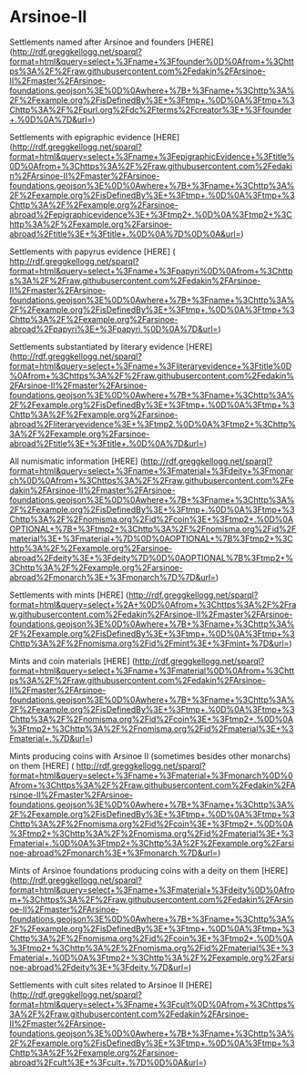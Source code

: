 Arsinoe-II
==========

Settlements named after Arsinoe and founders [HERE] (http://rdf.greggkellogg.net/sparql?format=html&query=select+%3Fname+%3Ffounder%0D%0Afrom+%3Chttps%3A%2F%2Fraw.githubusercontent.com%2Fedakin%2FArsinoe-II%2Fmaster%2FArsinoe-foundations.geojson%3E%0D%0Awhere+%7B+%3Fname+%3Chttp%3A%2F%2Fexample.org%2FisDefinedBy%3E+%3Ftmp+.%0D%0A%3Ftmp+%3Chttp%3A%2F%2Fpurl.org%2Fdc%2Fterms%2Fcreator%3E+%3Ffounder+.%0D%0A%7D&url=)

Settlements with epigraphic evidence [HERE] (http://rdf.greggkellogg.net/sparql?format=html&query=select+%3Fname+%3FepigraphicEvidence+%3Ftitle%0D%0Afrom+%3Chttps%3A%2F%2Fraw.githubusercontent.com%2Fedakin%2FArsinoe-II%2Fmaster%2FArsinoe-foundations.geojson%3E%0D%0Awhere+%7B+%3Fname+%3Chttp%3A%2F%2Fexample.org%2FisDefinedBy%3E+%3Ftmp+.%0D%0A%3Ftmp+%3Chttp%3A%2F%2Fexample.org%2Farsinoe-abroad%2Fepigraphicevidence%3E+%3Ftmp2+.%0D%0A%3Ftmp2+%3Chttp%3A%2F%2Fexample.org%2Farsinoe-abroad%2Ftitle%3E+%3Ftitle+.%0D%0A%7D%0D%0A&url=)

Settlements with papyrus evidence [HERE] ( http://rdf.greggkellogg.net/sparql?format=html&query=select+%3Fname+%3Fpapyri%0D%0Afrom+%3Chttps%3A%2F%2Fraw.githubusercontent.com%2Fedakin%2FArsinoe-II%2Fmaster%2FArsinoe-foundations.geojson%3E%0D%0Awhere+%7B+%3Fname+%3Chttp%3A%2F%2Fexample.org%2FisDefinedBy%3E+%3Ftmp+.%0D%0A%3Ftmp+%3Chttp%3A%2F%2Fexample.org%2Farsinoe-abroad%2Fpapyri%3E+%3Fpapyri.%0D%0A%7D&url=)

Settlements substantiated by literary evidence [HERE] (http://rdf.greggkellogg.net/sparql?format=html&query=select+%3Fname+%3Fliteraryevidence+%3Ftitle%0D%0Afrom+%3Chttps%3A%2F%2Fraw.githubusercontent.com%2Fedakin%2FArsinoe-II%2Fmaster%2FArsinoe-foundations.geojson%3E%0D%0Awhere+%7B+%3Fname+%3Chttp%3A%2F%2Fexample.org%2FisDefinedBy%3E+%3Ftmp+.%0D%0A%3Ftmp+%3Chttp%3A%2F%2Fexample.org%2Farsinoe-abroad%2Fliteraryevidence%3E+%3Ftmp2.%0D%0A%3Ftmp2+%3Chttp%3A%2F%2Fexample.org%2Farsinoe-abroad%2Ftitle%3E+%3Ftitle+.%0D%0A%7D&url=)

All numismatic information [HERE] (http://rdf.greggkellogg.net/sparql?format=html&query=select+%3Fname+%3Fmaterial+%3Fdeity+%3Fmonarch%0D%0Afrom+%3Chttps%3A%2F%2Fraw.githubusercontent.com%2Fedakin%2FArsinoe-II%2Fmaster%2FArsinoe-foundations.geojson%3E%0D%0Awhere+%7B+%3Fname+%3Chttp%3A%2F%2Fexample.org%2FisDefinedBy%3E+%3Ftmp+.%0D%0A%3Ftmp+%3Chttp%3A%2F%2Fnomisma.org%2Fid%2Fcoin%3E+%3Ftmp2+.%0D%0AOPTIONAL+%7B+%3Ftmp2+%3Chttp%3A%2F%2Fnomisma.org%2Fid%2Fmaterial%3E+%3Fmaterial+%7D%0D%0AOPTIONAL+%7B%3Ftmp2+%3Chttp%3A%2F%2Fexample.org%2Farsinoe-abroad%2Fdeity%3E+%3Fdeity%7D%0D%0AOPTIONAL%7B%3Ftmp2+%3Chttp%3A%2F%2Fexample.org%2Farsinoe-abroad%2Fmonarch%3E+%3Fmonarch%7D%7D&url=)

Settlements with mints [HERE] (http://rdf.greggkellogg.net/sparql?format=html&query=select+%2A+%0D%0Afrom+%3Chttps%3A%2F%2Fraw.githubusercontent.com%2Fedakin%2FArsinoe-II%2Fmaster%2FArsinoe-foundations.geojson%3E%0D%0Awhere+%7B+%3Fname+%3Chttp%3A%2F%2Fexample.org%2FisDefinedBy%3E+%3Ftmp+.%0D%0A%3Ftmp+%3Chttp%3A%2F%2Fnomisma.org%2Fid%2Fmint%3E+%3Fmint+%7D&url=)

Mints and coin materials [HERE] (http://rdf.greggkellogg.net/sparql?format=html&query=select+%3Fname+%3Fmaterial%0D%0Afrom+%3Chttps%3A%2F%2Fraw.githubusercontent.com%2Fedakin%2FArsinoe-II%2Fmaster%2FArsinoe-foundations.geojson%3E%0D%0Awhere+%7B+%3Fname+%3Chttp%3A%2F%2Fexample.org%2FisDefinedBy%3E+%3Ftmp+.%0D%0A%3Ftmp+%3Chttp%3A%2F%2Fnomisma.org%2Fid%2Fcoin%3E+%3Ftmp2+.%0D%0A%3Ftmp2+%3Chttp%3A%2F%2Fnomisma.org%2Fid%2Fmaterial%3E+%3Fmaterial+.%7D&url=)

Mints producing coins with Arsinoe II (sometimes besides other monarchs) on them [HERE] ( http://rdf.greggkellogg.net/sparql?format=html&query=select+%3Fname+%3Fmaterial+%3Fmonarch%0D%0Afrom+%3Chttps%3A%2F%2Fraw.githubusercontent.com%2Fedakin%2FArsinoe-II%2Fmaster%2FArsinoe-foundations.geojson%3E%0D%0Awhere+%7B+%3Fname+%3Chttp%3A%2F%2Fexample.org%2FisDefinedBy%3E+%3Ftmp+.%0D%0A%3Ftmp+%3Chttp%3A%2F%2Fnomisma.org%2Fid%2Fcoin%3E+%3Ftmp2+.%0D%0A%3Ftmp2+%3Chttp%3A%2F%2Fnomisma.org%2Fid%2Fmaterial%3E+%3Fmaterial+.%0D%0A%3Ftmp2+%3Chttp%3A%2F%2Fexample.org%2Farsinoe-abroad%2Fmonarch%3E+%3Fmonarch.%7D&url=)

Mints of Arsinoe foundations producing coins with a deity on them [HERE] (http://rdf.greggkellogg.net/sparql?format=html&query=select+%3Fname+%3Fmaterial+%3Fdeity%0D%0Afrom+%3Chttps%3A%2F%2Fraw.githubusercontent.com%2Fedakin%2FArsinoe-II%2Fmaster%2FArsinoe-foundations.geojson%3E%0D%0Awhere+%7B+%3Fname+%3Chttp%3A%2F%2Fexample.org%2FisDefinedBy%3E+%3Ftmp+.%0D%0A%3Ftmp+%3Chttp%3A%2F%2Fnomisma.org%2Fid%2Fcoin%3E+%3Ftmp2+.%0D%0A%3Ftmp2+%3Chttp%3A%2F%2Fnomisma.org%2Fid%2Fmaterial%3E+%3Fmaterial+.%0D%0A%3Ftmp2+%3Chttp%3A%2F%2Fexample.org%2Farsinoe-abroad%2Fdeity%3E+%3Fdeity.%7D&url=)

Settlements with cult sites related to Arsinoe II [HERE] (http://rdf.greggkellogg.net/sparql?format=html&query=select+%3Fname+%3Fcult%0D%0Afrom+%3Chttps%3A%2F%2Fraw.githubusercontent.com%2Fedakin%2FArsinoe-II%2Fmaster%2FArsinoe-foundations.geojson%3E%0D%0Awhere+%7B+%3Fname+%3Chttp%3A%2F%2Fexample.org%2FisDefinedBy%3E+%3Ftmp+.%0D%0A%3Ftmp+%3Chttp%3A%2F%2Fexample.org%2Farsinoe-abroad%2Fcult%3E+%3Fcult+.%7D%0D%0A&url=)

